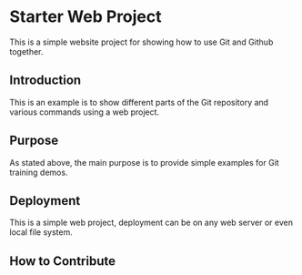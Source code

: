 # Starter Web Project

This is a simple website project for showing how to use Git and Github together.

## Introduction
This is an example is to show different parts of the Git repository and various commands using a web project.

## Purpose
As stated above, the main purpose is to provide simple examples for Git training demos.

## Deployment

This is a simple web project, deployment can be on any web server or even local file system.

## How to Contribute